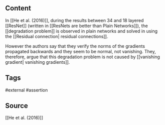 ## Content
In [[He et al. (2016)]], during the results between 34 and 18 layered [[ResNet]] (written in [[ResNets are better than Plain Networks]]), the [[degradation problem]] is observed in plain networks and solved in using the [[Residual connection| residual connections]].  

However the authors say that they verify the norms of the gradients propagated backwards and they seem to be normal, not vanishing. They, therefore, argue that this degradation problem is not caused by [[vanishing gradient| vanishing gradients]].

## Tags
#external 
#assertion


## Source
[[He et al. (2016)]]


